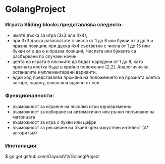# GolangProject

### Играта Sliding blocks представлява следното:
- имате дъска за игра (3х3 или 4х4);
- при 3х3 дъска разполагате с числа от 1 до 8 или букви от a до h и празна позиция; при дъска 4х4 съответно с числа от 1 до 15 или букви от а до o и празна позиция; Числата или буквите са разбъркани по случаен начин. 
- целта на играта е плочките да бъдат наредени от 1 до 8, като празната клетка бъде в крайно положение [2,2]. Аналогично за останалите имплементирани варианти.
- един ход представлява промяна на положението на празната клетка нагоре, надолу, вляво или вдясно от нея.

### Функционалности:
- възможност за играене на няколко игри едновременно
- възможност за избиране на автоматично или ръчно попълване на матрицата
- възможност за игра с букви или цифри
- възможност за решаване на пъзел чрез изкуствен интелект (А* алгоритъм)

### Инсталация:
$ go get github.com/DayanaVV/GolangProject
